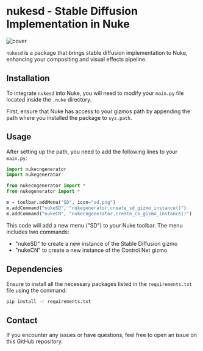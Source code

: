 # nukesd - Stable Diffusion Implementation in Nuke

![cover](./icons/cover.gif)

`nukesd` is a package that brings stable diffusion implementation to Nuke, enhancing your compositing and visual effects pipeline.

## Installation

To integrate `nukesd` into Nuke, you will need to modify your `main.py` file located inside the `.nuke` directory.

First, ensure that Nuke has access to your gizmos path by appending the path where you installed the package to `sys.path`.

## Usage

After setting up the path, you need to add the following lines to your `main.py`:

```python
import nukecngenerator
import nukegenerator

from nukecngenerator import *
from nukegenerator import *

m = toolbar.addMenu("SD", icon="sd.png")
m.addCommand("nukeSD", "nukegenerator.create_sd_gizmo_instance()")
m.addCommand("nukeCN", "nukecngenerator.create_cn_gizmo_instance()")
```
This code will add a new menu ("SD") to your Nuke toolbar. The menu includes two commands:
- "nukeSD" to create a new instance of the Stable Diffusion gizmo
- "nukeCN" to create a new instance of the Control Net gizmo

## Dependencies
Ensure to install all the necessary packages listed in the `requirements.txt` file using the command:

```bash
pip install -r requirements.txt
```

## Contact
If you encounter any issues or have questions, feel free to open an issue on this GitHub repository.

